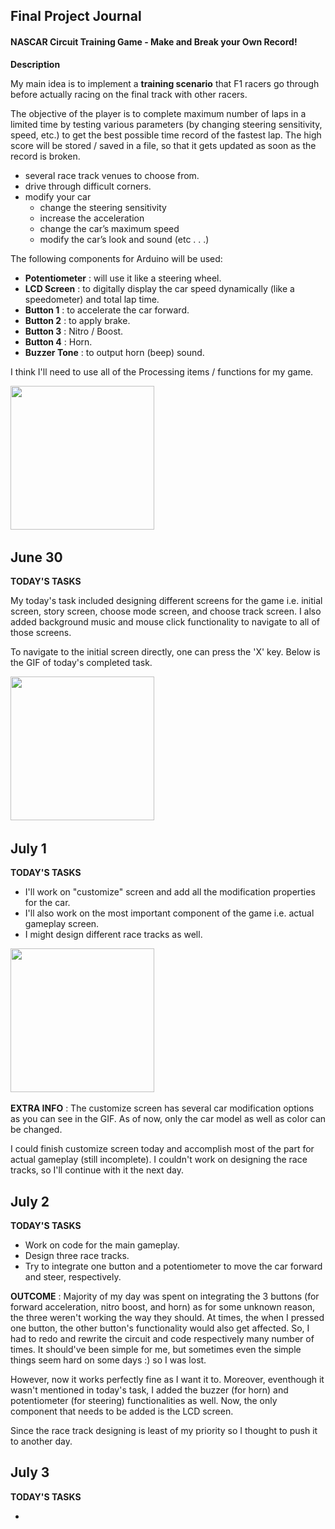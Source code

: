 ## Final Project Journal

#### NASCAR Circuit Training Game - Make and Break your Own Record!

**Description**

My main idea is to implement a **training scenario** that F1 racers go through before actually racing on the final track with other racers. 

The objective of the player is to complete maximum number of laps in a limited time by testing various parameters (by changing steering sensitivity, speed, etc.) to get the best possible time record of the fastest lap. The high score will be stored / saved in a file, so that it gets updated as soon as the record is broken.

- several race track venues to choose from.
- drive through difficult corners.
- modify your car
  - change the steering sensitivity
  - increase the acceleration
  - change the car’s maximum speed
  - modify the car’s look and sound
    (etc . . .)


The following components for Arduino will be used:

- **Potentiometer** : will use it like a steering wheel.
- **LCD Screen** : to digitally display the car speed dynamically (like a speedometer) and total lap time.
- **Button 1** : to accelerate the car forward.
- **Button 2** : to apply brake.
- **Button 3** : Nitro / Boost.
- **Button 4** : Horn.
- **Buzzer Tone** : to output horn (beep) sound.

I think I'll need to use all of the Processing items / functions for my game.

<img src="https://github.com/ronit-singh/Intro_to_IM/blob/main/Final%20Project/GIF%20Demos/race.jpg" height="230"> &emsp;&emsp; 

## June 30

**TODAY'S TASKS**

My today's task included designing different screens for the game i.e. initial screen, story screen, choose mode screen, and choose track screen.
I also added background music and mouse click functionality to navigate to all of those screens. 

To navigate to the initial screen directly, one can press the 'X' key. Below is the GIF of today's completed task.

<img src="https://github.com/ronit-singh/Intro_to_IM/blob/main/Final%20Project/GIF%20Demos/nascar_day1.gif" height="230"> &emsp;&emsp; 

## July 1

**TODAY'S TASKS**

- I'll work on "customize" screen and add all the modification properties for the car.
- I'll also work on the most important component of the game i.e. actual gameplay screen.
- I might design different race tracks as well.

<img src="https://github.com/ronit-singh/Intro_to_IM/blob/main/Final%20Project/GIF%20Demos/nascar_day2.gif" height="230"> &emsp;&emsp;

**EXTRA INFO** : The customize screen has several car modification options as you can see in the GIF. As of now, only the car model as well as color can be changed. 

I could finish customize screen today and accomplish most of the part for actual gameplay (still incomplete). I couldn't work on designing the race tracks, so I'll continue with it the next day.


## July 2

**TODAY'S TASKS**

- Work on code for the main gameplay.
- Design three race tracks.
- Try to integrate one button and a potentiometer to move the car forward and steer, respectively.

**OUTCOME** : Majority of my day was spent on integrating the 3 buttons (for forward acceleration, nitro boost, and horn) as for some unknown reason, the three weren't working the way they should. At times, the when I pressed one button, the other button's functionality would also get affected. So, I had to redo and rewrite the circuit and code respectively many number of times. It should've been simple for me, but sometimes even the simple things seem hard on some days :) so I was lost.

However, now it works perfectly fine as I want it to. Moreover, eventhough it wasn't mentioned in today's task, I added the buzzer (for horn) and potentiometer (for steering)  functionalities as well. Now, the only component that needs to be added is the LCD screen.

Since the race track designing is least of my priority so I thought to push it to another day.

## July 3

**TODAY'S TASKS**

- 

